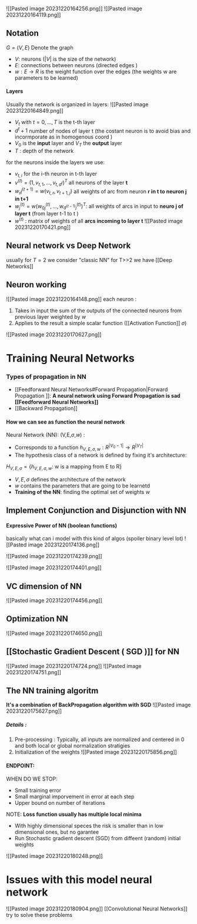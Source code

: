 
![[Pasted image 20231220164256.png]]
![[Pasted image 20231220164119.png]]

## Notation 
$G = (V,E)$ Denote the graph 
- $V$: neurons ($|V|$ is the size of the network)
- $E$: connections between neurons (directed edges )
- $w:E\rightarrow R$ is the weight function over the edges (the weights w are parameters to be learned)
#### Layers
Usually the network is organized in layers:
![[Pasted image 20231220164849.png]]
- $V_t$ with $t = 0,...,T$ is the t-th layer
- $d^t+1$ number of nodes of layer t (the costant neuron is to avoid bias and incormporate as in homogenous coord )
- $V_0$ is the **input** layer and $V_T$ the **output** layer 
- $T$ : depth of the network 

for the neurons inside the layers we use:
- $v_{t,i}$  for the i-th neuron in t-th layer 
- $v^{(t)}=(1,v_{t,1},...,v_{t,d^t})^T$  all neurons of the layer **t**
- $w_rj^{(t+1)}=w(v_{t,r},v_{t+1,j})$ all weights of arc from neuron **r in t to neuron j in t+1**
- $w_j^{(t)}=w(w^{(t)}_{0j},...,w^{(t)}_{d^{(t-1)}j})^T$: all weights of arcs in input to **neuro j of layer t** (from layer t-1 to t )
- $w^{(t)}$ : matrix of weights of all **arcs incoming to layer t**
![[Pasted image 20231220170421.png]]

## Neural network vs Deep Network
usually for $T=2$ we consider "classic NN"
for T>>2 we have [[Deep Networks]]

## Neuron working 
![[Pasted image 20231220164148.png]]
each neuron : 
1. Takes in input the sum of the outputs of the connected neurons from previous layer weighted by $w$
2. Applies to the result a simple scalar function ([[Activation Function]] $\sigma$)

![[Pasted image 20231220170627.png]]

# Training Neural Networks
### Types of propagation in NN 
- [[Feedforward Neural Networks#Forward Propagation|Forward Propagation ]]:
	**A neural network using Forward Propagation is sad [[Feedforward Neural Networks]]**
- [[Backward Propagation]]

#### How we can see as  function the neural network
Neural Network (NN): (V,E,$\sigma$,$w$) :
- Corresponds to a function $h_{V,E,\sigma,w}: R^{|V_0 -1|}\rightarrow  R^{|V_T|}$
- The hypothesis class of a network is defined by fixing it's architecture:

$H_{V,E,\sigma}= \{h_{V,E,\sigma,w}:$ w is a mapping from E to R$\}$ 
- $V,E,\sigma$ defines the architecture of the network 
- $w$ contains the parameters that are going to be learnetd
- **Training of the NN**: finding the optimal set of weights $w$

## Implement Conjunction and Disjunction with NN
#### Expressive Power of NN (boolean functions)
basically what can i model with this kind of algos (spoiler binary level lot)
![[Pasted image 20231220174136.png]]

![[Pasted image 20231220174239.png]]


![[Pasted image 20231220174401.png]]
## VC dimension of NN
![[Pasted image 20231220174456.png]]
## Optimization NN

![[Pasted image 20231220174650.png]]

## [[Stochastic Gradient Descent ( SGD )]] for NN
![[Pasted image 20231220174724.png]]
![[Pasted image 20231220174751.png]]

## The NN training algoritm 
**It's a combination of BackPropagation algorithm with SGD**
![[Pasted image 20231220175627.png]]
##### Details :
1.  Pre-processing : Typically, all inputs are normalized and centered in 0 and both local or global normalization stratigies
2. Initialization of the weights 
	![[Pasted image 20231220175856.png]]

#### ENDPOINT:
WHEN DO WE STOP:
- Small training error
- Small marginal imporvement in error at each step
- Upper bound on number of iterations

NOTE: **Loss function usually has multiple local minima**
- With highly dimensional speces the risk is smaller than in low dimensional ones, but no garantee
- Run Stochastic gradient descent (SGD) from diffeent (random) initial weights

![[Pasted image 20231220180248.png]]



# Issues with this model neural network
![[Pasted image 20231220180904.png]]
[[Convolutional Neural Networks]] try to solve these problems





